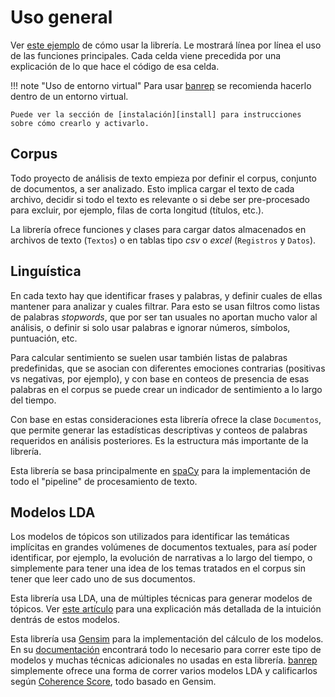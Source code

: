 # Uso general

Ver [este ejemplo][ej_nbviewer] de cómo usar la librería. Le mostrará línea por línea el uso de las funciones principales. Cada celda viene precedida por una explicación de lo que hace el código de esa celda.

[ej_nbviewer]: https://nbviewer.jupyter.org/github/munozbravo/banrep/blob/master/banrep/notebooks/uso_general.ipynb


!!! note "Uso de entorno virtual"
    Para usar [banrep][pypi_banrep] se recomienda hacerlo dentro de un entorno virtual.

    Puede ver la sección de [instalación][install] para instrucciones sobre cómo crearlo y activarlo.

[pypi_banrep]: https://pypi.org/project/banrep/
[install]: instalacion.md

## Corpus

Todo proyecto de análisis de texto empieza por definir el corpus, conjunto de documentos, a ser analizado. Esto implica cargar el texto de cada archivo, decidir si todo el texto es relevante o si debe ser pre-procesado para excluir, por ejemplo, filas de corta longitud (títulos, etc.).

La librería ofrece funciones y clases para cargar datos almacenados en archivos de texto (`Textos`) o en tablas tipo *csv* o *excel* (`Registros` y `Datos`).

## Linguística

En cada texto hay que identificar frases y palabras, y definir cuales de ellas mantener para analizar y cuales filtrar. Para esto se usan filtros como listas de palabras *stopwords*, que por ser tan usuales no aportan mucho valor al análisis, o definir si solo usar palabras e ignorar números, símbolos, puntuación, etc.

Para calcular sentimiento se suelen usar también listas de palabras predefinidas, que se asocian con diferentes emociones contrarias (positivas vs negativas, por ejemplo), y con base en conteos de presencia de esas palabras en el corpus se puede crear un indicador de sentimiento a lo largo del tiempo.

Con base en estas consideraciones esta librería ofrece la clase `Documentos`, que permite generar las estadísticas descriptivas y conteos de palabras requeridos en análisis posteriores. Es la estructura más importante de la librería.

Esta librería se basa principalmente en [spaCy][web_spacy] para la implementación de todo el "pipeline" de procesamiento de texto.

[web_spacy]: https://spacy.io/

## Modelos LDA

Los modelos de tópicos son utilizados para identificar las temáticas implícitas en grandes volúmenes de documentos textuales, para así poder identificar, por ejemplo, la evolución de narrativas a lo largo del tiempo, o simplemente para tener una idea de los temas tratados en el corpus sin tener que leer cado uno de sus documentos.

Esta librería usa LDA, una de múltiples técnicas para generar modelos de tópicos. Ver [este artículo][articulo_lda] para una explicación más detallada de la intuición dentrás de estos modelos.

[articulo_lda]: https://www.machinelearningplus.com/nlp/topic-modeling-gensim-python/

Esta librería usa [Gensim][web_gensim] para la implementación del cálculo de los modelos. En su [documentación][gensim_tuts] encontrará todo lo necesario para correr este tipo de modelos y muchas técnicas adicionales no usadas en esta librería. [banrep][pypi_banrep] simplemente ofrece una forma de correr varios modelos LDA y calificarlos según [Coherence Score][gensim_score], todo basado en Gensim.

[web_gensim]: https://radimrehurek.com/gensim/models/ldamodel.html
[gensim_tuts]: https://radimrehurek.com/gensim/tutorial.html
[pypi_banrep]: https://pypi.org/project/banrep/
[gensim_score]: https://radimrehurek.com/gensim/models/coherencemodel.html

